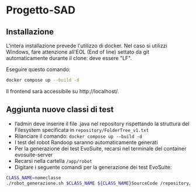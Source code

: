 # Progetto-SAD

## Installazione
L'intera installazione prevede l'utilizzo di docker. Nel caso si utilizzi Windows, fare attenzione all'EOL (End of line) settato da git automaticamente durante il clone: deve essere "LF".

Eseguire questo comando:
```sh
docker compose up --build -d
```

Il frontend sarà accessibile su http://localhost/.

## Aggiunta nuove classi di test
- l’admin deve inserire il file .java nel repository rispettando la struttura del Filesystem specificata in `repository/FolderTree_v1.txt`
- Rilanciare il comando: `docker compose up --build -d`
- I test del robot Randoop saranno automaticamente generati
- Per la generazione dei test EvoSuite, recarsi nel terminale del container evosuite-server
- Recarsi nella cartella `/app/robot`
- Digitare i seguente comandi per la generazione dei test EvoSuite: 
```sh
CLASS_NAME=nomeclasse
./robot_generazione.sh $CLASS_NAME ${CLASS_NAME}SourceCode /repository/${CLASS_NAME}/${CLASS_NAME}SourceCode <numero livelli>
```
